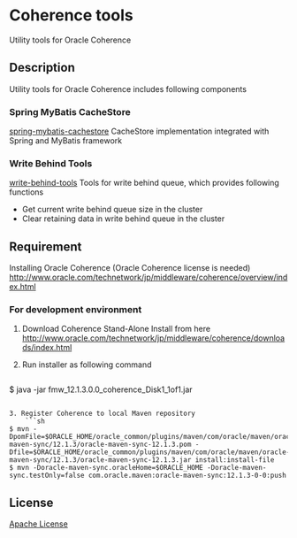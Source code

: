 # Coherence tools
Utility tools for Oracle Coherence

## Description
Utility tools for Oracle Coherence includes following components

### Spring MyBatis CacheStore  
[spring-mybatis-cachestore](https://github.com/simukappu/coherence-tools/tree/master/spring-mybatis-cachestore "spring-mybatis-cachestore")
CacheStore implementation integrated with Spring and MyBatis framework

### Write Behind Tools
[write-behind-tools](https://github.com/simukappu/coherence-tools/tree/master/write-behind-tools "write-behind-tools")
Tools for write behind queue, which provides following functions
* Get current write behind queue size in the cluster
* Clear retaining data in write behind queue in the cluster

## Requirement
Installing Oracle Coherence (Oracle Coherence license is needed)
<http://www.oracle.com/technetwork/jp/middleware/coherence/overview/index.html>

### For development environment
1. Download Coherence Stand-Alone Install from here
<http://www.oracle.com/technetwork/jp/middleware/coherence/downloads/index.html>

2. Run installer as following command
    ```sh
$ java -jar fmw_12.1.3.0.0_coherence_Disk1_1of1.jar
```

3. Register Coherence to local Maven repository
    ```sh
$ mvn -DpomFile=$ORACLE_HOME/oracle_common/plugins/maven/com/oracle/maven/oracle-maven-sync/12.1.3/oracle-maven-sync-12.1.3.pom -Dfile=$ORACLE_HOME/oracle_common/plugins/maven/com/oracle/maven/oracle-maven-sync/12.1.3/oracle-maven-sync-12.1.3.jar install:install-file
$ mvn -Doracle-maven-sync.oracleHome=$ORACLE_HOME -Doracle-maven-sync.testOnly=false com.oracle.maven:oracle-maven-sync:12.1.3-0-0:push
```

## License
[Apache License](https://github.com/simukappu/coherence-tools/blob/master/LICENSE)
